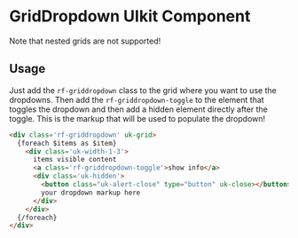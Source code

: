 # GridDropdown UIkit Component

Note that nested grids are not supported!

## Usage

Just add the `rf-griddropdown` class to the grid where you want to use the dropdowns. Then add the `rf-griddropdown-toggle` to the element that toggles the dropdown and then add a hidden element directly after the toggle. This is the markup that will be used to populate the dropdown!

```html
<div class='rf-griddropdown' uk-grid>
  {foreach $items as $item}
    <div class='uk-width-1-3'>
      items visible content
      <a class='rf-griddropdown-toggle'>show info</a>
      <div class='uk-hidden'>
        <button class="uk-alert-close" type="button" uk-close></button>
        your dropdown markup here
      </div>
    </div>
  {/foreach}
</div>
```
